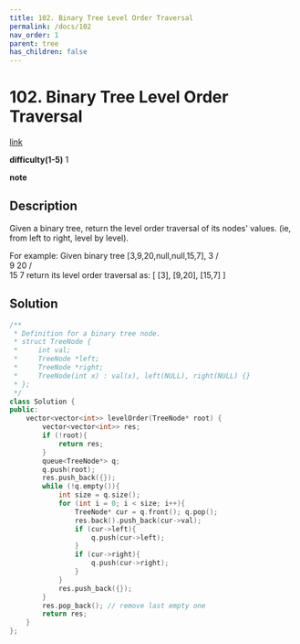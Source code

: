 ```yaml
---
title: 102. Binary Tree Level Order Traversal
permalink: /docs/102
nav_order: 1
parent: tree
has_children: false
---
```

# 102. Binary Tree Level Order Traversal
[link](https://leetcode.com/problems/binary-tree-level-order-traversal/)

**difficulty(1-5)**
1

**note**

## Description
Given a binary tree, return the level order traversal of its nodes' values. (ie, from left to right, level by level).

For example:
Given binary tree [3,9,20,null,null,15,7],
    3
   / \
  9  20
    /  \
   15   7
return its level order traversal as:
[
  [3],
  [9,20],
  [15,7]
]

## Solution
```c++
/**
 * Definition for a binary tree node.
 * struct TreeNode {
 *     int val;
 *     TreeNode *left;
 *     TreeNode *right;
 *     TreeNode(int x) : val(x), left(NULL), right(NULL) {}
 * };
 */
class Solution {
public:
    vector<vector<int>> levelOrder(TreeNode* root) {
        vector<vector<int>> res;
        if (!root){
            return res;
        }
        queue<TreeNode*> q;
        q.push(root);
        res.push_back({});
        while (!q.empty()){
            int size = q.size();
            for (int i = 0; i < size; i++){
                TreeNode* cur = q.front(); q.pop();
                res.back().push_back(cur->val);
                if (cur->left){
                    q.push(cur->left);
                }
                if (cur->right){
                    q.push(cur->right);
                }
            }
            res.push_back({});
        }
        res.pop_back(); // remove last empty one
        return res;
    }
};
```